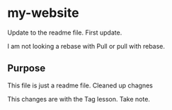# my-website
Update to the readme file. First update.


I am not looking a rebase with Pull or pull with rebase.

## Purpose
This file is just a readme file.
Cleaned up chagnes

This changes are with the Tag lesson.
Take note.
